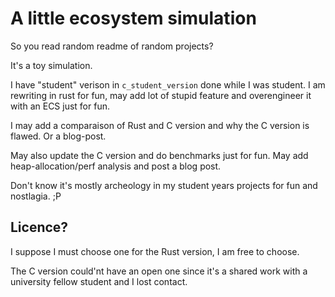 # A little ecosystem simulation

So you read random readme of random projects?

It's a toy simulation.

I have "student" verison in `c_student_version` done while I was student.
I am rewriting in rust for fun, may add lot of stupid feature and overengineer
it with an ECS just for fun.

I may add a comparaison of Rust and C version and why the C version
is flawed. Or a blog-post.

May also update the C version and do benchmarks just for fun.
May add heap-allocation/perf analysis and post a blog post.

Don't know it's mostly archeology in my student years projects for fun and
nostlagia. ;P

## Licence?

I suppose I must choose one for the Rust version, I am free to choose.

The C version could'nt have an open one since it's a shared work with a university
fellow student and I lost contact.

